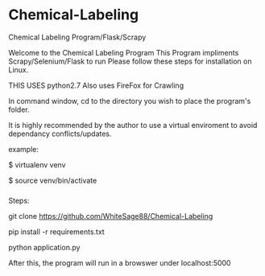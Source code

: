 # Chemical-Labeling
Chemical Labeling Program/Flask/Scrapy

Welcome to the Chemical Labeling Program
This Program impliments Scrapy/Selenium/Flask to run
Please follow these steps for installation on Linux.

THIS USES python2.7
Also uses FireFox for Crawling

In command window, cd to the directory you wish to place the program's folder.

It is highly recommended by the author to use a virtual enviroment to avoid dependancy conflicts/updates.

example:

$ virtualenv venv

$ source venv/bin/activate
###



Steps:

git clone https://github.com/WhiteSage88/Chemical-Labeling

pip install -r requirements.txt

python application.py

After this, the program will run in a browswer under localhost:5000


